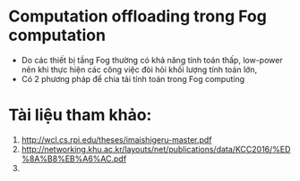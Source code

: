 # Computation offloading trong Fog computation

- Do các thiết bị tầng Fog thường có khả năng tính toán thấp, low-power nên khi thực hiện các công việc đòi hỏi khối lượng tính toán lớn, 
- Có 2 phương pháp để chia tải tính toán trong Fog computing 





# Tài liệu tham khảo:
1. http://wcl.cs.rpi.edu/theses/imaishigeru-master.pdf
2. http://networking.khu.ac.kr/layouts/net/publications/data/KCC2016/%ED%8A%B8%EB%A6%AC.pdf
3. 
